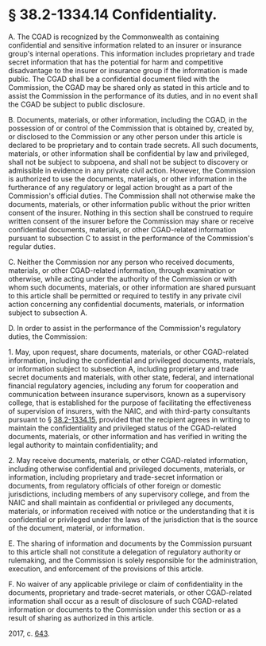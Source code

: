 # § 38.2-1334.14 Confidentiality.

<p>A. The CGAD is recognized by the Commonwealth as containing confidential and sensitive information related to an insurer or insurance group's internal operations. This information includes proprietary and trade secret information that has the potential for harm and competitive disadvantage to the insurer or insurance group if the information is made public. The CGAD shall be a confidential document filed with the Commission, the CGAD may be shared only as stated in this article and to assist the Commission in the performance of its duties, and in no event shall the CGAD be subject to public disclosure.</p><p>B. Documents, materials, or other information, including the CGAD, in the possession of or control of the Commission that is obtained by, created by, or disclosed to the Commission or any other person under this article is declared to be proprietary and to contain trade secrets. All such documents, materials, or other information shall be confidential by law and privileged, shall not be subject to subpoena, and shall not be subject to discovery or admissible in evidence in any private civil action. However, the Commission is authorized to use the documents, materials, or other information in the furtherance of any regulatory or legal action brought as a part of the Commission's official duties. The Commission shall not otherwise make the documents, materials, or other information public without the prior written consent of the insurer. Nothing in this section shall be construed to require written consent of the insurer before the Commission may share or receive confidential documents, materials, or other CGAD-related information pursuant to subsection C to assist in the performance of the Commission's regular duties.</p><p>C. Neither the Commission nor any person who received documents, materials, or other CGAD-related information, through examination or otherwise, while acting under the authority of the Commission or with whom such documents, materials, or other information are shared pursuant to this article shall be permitted or required to testify in any private civil action concerning any confidential documents, materials, or information subject to subsection A.</p><p>D. In order to assist in the performance of the Commission's regulatory duties, the Commission:</p><p>1. May, upon request, share documents, materials, or other CGAD-related information, including the confidential and privileged documents, materials, or information subject to subsection A, including proprietary and trade secret documents and materials, with other state, federal, and international financial regulatory agencies, including any forum for cooperation and communication between insurance supervisors, known as a supervisory college, that is established for the purpose of facilitating the effectiveness of supervision of insurers, with the NAIC, and with third-party consultants pursuant to § <a href='/vacode/38.2-1334.15/'>38.2-1334.15</a>, provided that the recipient agrees in writing to maintain the confidentiality and privileged status of the CGAD-related documents, materials, or other information and has verified in writing the legal authority to maintain confidentiality; and</p><p>2. May receive documents, materials, or other CGAD-related information, including otherwise confidential and privileged documents, materials, or information, including proprietary and trade-secret information or documents, from regulatory officials of other foreign or domestic jurisdictions, including members of any supervisory college, and from the NAIC and shall maintain as confidential or privileged any documents, materials, or information received with notice or the understanding that it is confidential or privileged under the laws of the jurisdiction that is the source of the document, material, or information.</p><p>E. The sharing of information and documents by the Commission pursuant to this article shall not constitute a delegation of regulatory authority or rulemaking, and the Commission is solely responsible for the administration, execution, and enforcement of the provisions of this article.</p><p>F. No waiver of any applicable privilege or claim of confidentiality in the documents, proprietary and trade-secret materials, or other CGAD-related information shall occur as a result of disclosure of such CGAD-related information or documents to the Commission under this section or as a result of sharing as authorized in this article.</p><p>2017, c. <a href='http://lis.virginia.gov/cgi-bin/legp604.exe?171+ful+CHAP0643'>643</a>.</p>
